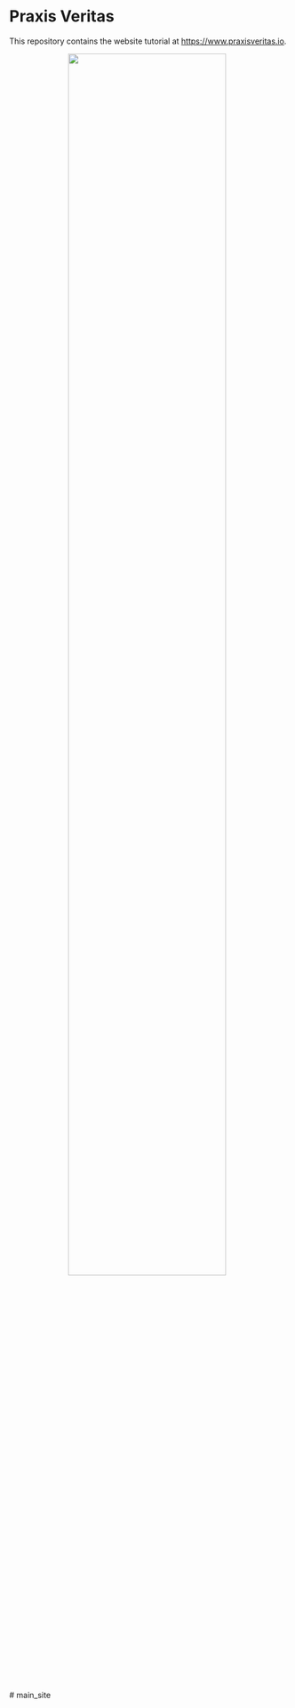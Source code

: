 # Praxis Veritas

This repository contains the website tutorial at <https://www.praxisveritas.io>.

<p align="center">
  <img src="img/my_image.png" width="75%">
&nbsp;

</p># main_site
